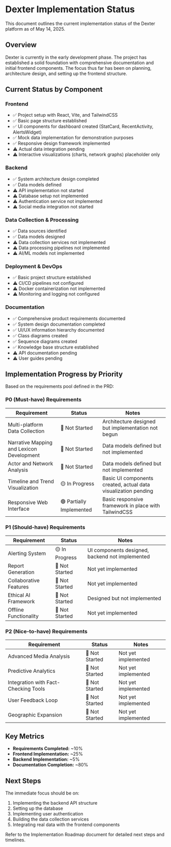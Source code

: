 # Dexter Implementation Status

This document outlines the current implementation status of the Dexter platform as of May 14, 2025.

## Overview

Dexter is currently in the early development phase. The project has established a solid foundation with comprehensive documentation and initial frontend components. The focus thus far has been on planning, architecture design, and setting up the frontend structure.

## Current Status by Component

### Frontend
- ✅ Project setup with React, Vite, and TailwindCSS
- ✅ Basic page structure established
- ✅ UI components for dashboard created (StatCard, RecentActivity, AlertsWidget)
- ✅ Mock data implementation for demonstration purposes
- ✅ Responsive design framework implemented
- ⚠️ Actual data integration pending
- ⚠️ Interactive visualizations (charts, network graphs) placeholder only

### Backend
- ✅ System architecture design completed
- ✅ Data models defined
- ⚠️ API implementation not started
- ⚠️ Database setup not implemented
- ⚠️ Authentication service not implemented
- ⚠️ Social media integration not started

### Data Collection & Processing
- ✅ Data sources identified
- ✅ Data models designed
- ⚠️ Data collection services not implemented
- ⚠️ Data processing pipelines not implemented
- ⚠️ AI/ML models not implemented

### Deployment & DevOps
- ✅ Basic project structure established
- ⚠️ CI/CD pipelines not configured
- ⚠️ Docker containerization not implemented
- ⚠️ Monitoring and logging not configured

### Documentation
- ✅ Comprehensive product requirements documented
- ✅ System design documentation completed
- ✅ UI/UX information hierarchy documented
- ✅ Class diagrams created
- ✅ Sequence diagrams created
- ✅ Knowledge base structure established
- ⚠️ API documentation pending
- ⚠️ User guides pending

## Implementation Progress by Priority

Based on the requirements pool defined in the PRD:

### P0 (Must-have) Requirements
| Requirement | Status | Notes |
|-------------|--------|-------|
| Multi-platform Data Collection | 🔴 Not Started | Architecture designed but implementation not begun |
| Narrative Mapping and Lexicon Development | 🔴 Not Started | Data models defined but not implemented |
| Actor and Network Analysis | 🔴 Not Started | Data models defined but not implemented |
| Timeline and Trend Visualization | 🟡 In Progress | Basic UI components created, actual data visualization pending |
| Responsive Web Interface | 🟢 Partially Implemented | Basic responsive framework in place with TailwindCSS |

### P1 (Should-have) Requirements
| Requirement | Status | Notes |
|-------------|--------|-------|
| Alerting System | 🟡 In Progress | UI components designed, backend not implemented |
| Report Generation | 🔴 Not Started | Not yet implemented |
| Collaborative Features | 🔴 Not Started | Not yet implemented |
| Ethical AI Framework | 🔴 Not Started | Designed but not implemented |
| Offline Functionality | 🔴 Not Started | Not yet implemented |

### P2 (Nice-to-have) Requirements
| Requirement | Status | Notes |
|-------------|--------|-------|
| Advanced Media Analysis | 🔴 Not Started | Not yet implemented |
| Predictive Analytics | 🔴 Not Started | Not yet implemented |
| Integration with Fact-Checking Tools | 🔴 Not Started | Not yet implemented |
| User Feedback Loop | 🔴 Not Started | Not yet implemented |
| Geographic Expansion | 🔴 Not Started | Not yet implemented |

## Key Metrics

- **Requirements Completed:** ~10%
- **Frontend Implementation:** ~25%
- **Backend Implementation:** ~5%
- **Documentation Completion:** ~80%

## Next Steps

The immediate focus should be on:

1. Implementing the backend API structure
2. Setting up the database
3. Implementing user authentication
4. Building the data collection services
5. Integrating real data with the frontend components

Refer to the Implementation Roadmap document for detailed next steps and timelines.
